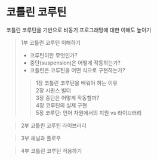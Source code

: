 # 코틀린 코루틴

코틀린 코루틴을 기반으로 비동기 프로그래밍에 대한 이해도 높이기

> 1부 코틀린 코루틴 이해하기
> - 코루틴이란 무엇인가?
> - 중단(suspension)은 어떻게 작동하는가?
> - 코틀린은 코루틴을 어떤 식으로 구현하는가?
>> 1장 코틀린 코루틴을 배워야 하는 이유  
>> 2장 시퀀스 빌더  
>> 3장 중단은 어떻게 작동할까?  
>> 4장 코루틴의 실제 구현  
>> 5장 코루틴: 언어 차원에서의 지원 vs 라이브러리

> 2부 코틀린 코루틴 라이브러리

> 3부 채널과 플로우

> 4부 코틀린 코루틴 적용하기